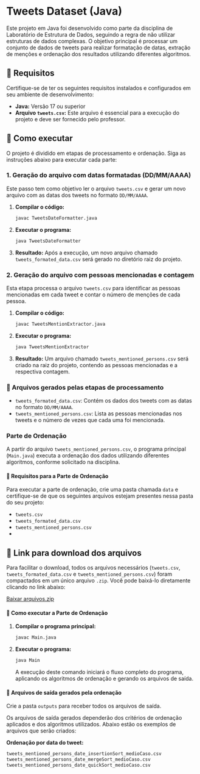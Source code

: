 # Tweets Dataset (Java)

Este projeto em Java foi desenvolvido como parte da disciplina de Laboratório de Estrutura de Dados, seguindo a regra de não utilizar estruturas de dados complexas. O objetivo principal é processar um conjunto de dados de tweets para realizar formatação de datas, extração de menções e ordenação dos resultados utilizando diferentes algoritmos.

## 🔧 Requisitos

Certifique-se de ter os seguintes requisitos instalados e configurados em seu ambiente de desenvolvimento:

- **Java:** Versão 17 ou superior
- **Arquivo `tweets.csv`:** Este arquivo é essencial para a execução do projeto e deve ser fornecido pelo professor.

## 🚀 Como executar

O projeto é dividido em etapas de processamento e ordenação. Siga as instruções abaixo para executar cada parte:

### 1. Geração do arquivo com datas formatadas (DD/MM/AAAA)

Este passo tem como objetivo ler o arquivo `tweets.csv` e gerar um novo arquivo com as datas dos tweets no formato `DD/MM/AAAA`.

1.  **Compilar o código:**
    ```bash
    javac TweetsDateFormatter.java
    ```
2.  **Executar o programa:**
    ```bash
    java TweetsDateFormatter
    ```
3.  **Resultado:** Após a execução, um novo arquivo chamado `tweets_formated_data.csv` será gerado no diretório raiz do projeto.

### 2. Geração do arquivo com pessoas mencionadas e contagem

Esta etapa processa o arquivo `tweets.csv` para identificar as pessoas mencionadas em cada tweet e contar o número de menções de cada pessoa.

1.  **Compilar o código:**
    ```bash
    javac TweetsMentionExtractor.java
    ```
2.  **Executar o programa:**
    ```bash
    java TweetsMentionExtractor
    ```
3.  **Resultado:** Um arquivo chamado `tweets_mentioned_persons.csv` será criado na raiz do projeto, contendo as pessoas mencionadas e a respectiva contagem.

### 📝 Arquivos gerados pelas etapas de processamento

-   `tweets_formated_data.csv`: Contém os dados dos tweets com as datas no formato `DD/MM/AAAA`.
-   `tweets_mentioned_persons.csv`: Lista as pessoas mencionadas nos tweets e o número de vezes que cada uma foi mencionada.

### Parte de Ordenação

A partir do arquivo `tweets_mentioned_persons.csv`, o programa principal (`Main.java`) executa a ordenação dos dados utilizando diferentes algoritmos, conforme solicitado na disciplina.

#### 🔧 Requisitos para a Parte de Ordenação

Para executar a parte de ordenação, crie uma pasta chamada `data` e certifique-se de que os seguintes arquivos estejam presentes nessa pasta do seu projeto:

-   `tweets.csv`
-   `tweets_formated_data.csv`
-   `tweets_mentioned_persons.csv`
-   
## 🔗 Link para download dos arquivos

Para facilitar o download, todos os arquivos necessários (`tweets.csv`, `tweets_formated_data.csv` e `tweets_mentioned_persons.csv`) foram compactados em um único arquivo `.zip`. Você pode baixá-lo diretamente clicando no link abaixo:

[Baixar arquivos.zip](https://drive.google.com/file/d/1n62_ITXsJ9-5mwru1bTSTGFss2f0TjpK/view?usp=drive_link)

#### 🚀 Como executar a Parte de Ordenação

1.  **Compilar o programa principal:**
    ```bash
    javac Main.java
    ```
2.  **Executar o programa:**
    ```bash
    java Main
    ```
    A execução deste comando iniciará o fluxo completo do programa, aplicando os algoritmos de ordenação e gerando os arquivos de saída.

#### 📝 Arquivos de saída gerados pela ordenação

Crie a pasta `outputs` para receber todos os arquivos de saída.

Os arquivos de saída gerados dependerão dos critérios de ordenação aplicados e dos algoritmos utilizados. Abaixo estão os exemplos de arquivos que serão criados:

**Ordenação por data do tweet:**

```bash
tweets_mentioned_persons_date_insertionSort_medioCaso.csv
tweets_mentioned_persons_date_mergeSort_medioCaso.csv
tweets_mentioned_persons_date_quickSort_medioCaso.csv
